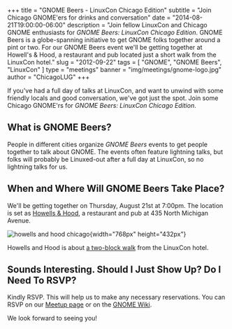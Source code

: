 +++
title = "GNOME Beers - LinuxCon Chicago Edition"
subtitle = "Join Chicago GNOME'ers for drinks and conversation"
date = "2014-08-21T19:00:00-06:00"
description = "Join fellow LinuxCon and Chicago GNOME enthusiasts for *GNOME Beers: LinuxCon Chicago Edition*. GNOME Beers is a globe-spanning initiative to get GNOME folks together around a pint or two. For our GNOME Beers event we'll be getting together at Howell's & Hood, a restaurant and pub located just a short walk from the LinuxCon hotel."
slug = "2012-09-22"
tags = [ "GNOME", "GNOME Beers", "LinuxCon" ] 
type = "meetings"
banner = "img/meetings/gnome-logo.jpg"
author = "ChicagoLUG"
+++ 

If you've had a full day of talks at LinuxCon, and want to unwind with
some friendly locals and good conversation, we've got just the spot.
Join some Chicago GNOME'rs for *GNOME Beers: LinuxCon Chicago Edition*.

What is GNOME Beers?
--------------------

People in different cities organize *GNOME Beers* events to get people
together to talk about GNOME. The events often feature lightning talks,
but folks will probably be Linuxed-out after a full day at LinuxCon, so
no lightning talks for us.

When and Where Will GNOME Beers Take Place?
-------------------------------------------

<div class="center">

We'll be getting together on Thursday, August 21st at 7:00pm. The
location is set as [Howells & Hood](http://www.howellsandhood.com/), a
restaurant and pub at 435 North Michigan Avenue.

![howells and hood chicago](%7Cfilename%7C/images/howells_and_hood.jpg){width="768px" height="432px"}

</div>

<div class="center">

Howells and Hood is about [a two-block walk](http://goo.gl/maps/xevzw)
from the LinuxCon hotel.

</div>

Sounds Interesting. Should I Just Show Up? Do I Need To RSVP?
-------------------------------------------------------------

Kindly RSVP. This will help us to make any necessary reservations. You
can RSVP on our [Meetup page](http://www.meetup.com/Windy-City-Linux-Users-Group/events/197649892/)
or on the [GNOME Wiki](https://wiki.gnome.org/Events/LinuxConChicagoBeers).

We look forward to seeing you!
